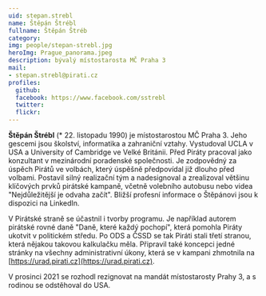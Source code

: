 ```yaml
---
uid: stepan.strebl
name: Štěpán Štrébl  
fullname: Štěpán Štréb
category:
img: people/stepan-strebl.jpg
heroImg: Prague_panorama.jpeg
description: bývalý místostarosta MČ Praha 3
mail:
- stepan.strebl@pirati.cz
profiles:
  github:                 
  facebook: https://www.facebook.com/sstrebl
  twitter: 		  
  flickr:     		  
---
```


**Štěpán Štrébl** (* 22. listopadu 1990) je místostarostou MČ Praha 3. Jeho gescemi jsou školství, informatika a zahraniční vztahy. Vystudoval UCLA v USA a University of Cambridge ve Velké Británii. Před Piráty pracoval jako konzultant v mezinárodní poradenské společnosti. Je zodpovědný za úspěch Pirátů ve volbách, který úspěšně předpovídal již dlouho před volbami. Postavil silný realizační tým a nadesignoval a zrealizoval většinu klíčových prvků pirátské kampaně, včetně volebního autobusu nebo videa "Nejdůležitější je odvaha začít". Bližší profesní informace o Štěpánovi jsou k dispozici na LinkedIn.

V Pirátské straně se účastnil i tvorby programu. Je například autorem pirátské rovné daně "Daně, které každý pochopí", která pomohla Piráty ukotvit v politickém středu. Po ODS a ČSSD se tak Piráti stali třetí stranou, která nějakou takovou kalkulačku měla. Připravil také koncepci jedné stránky na všechny administrativní úkony, která se v kampani zhmotnila na [https://urad.pirati.cz](https://urad.pirati.cz).

V prosinci 2021 se rozhodl rezignovat na mandát místostarosty Prahy 3, a s rodinou se odstěhoval do USA.

